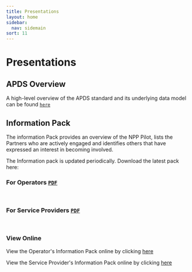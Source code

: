 ```yaml
---
title: Presentations
layout: home
sidebar:
  nav: sidemain
sort: 11
---
```

# Presentations

## APDS Overview
A high-level overview of the APDS standard and its underlying data model can be found <a download href="https://docs.npp.org.uk/assets/pdf/APDS-Introduction-v1.1.pdf"><code class="language-plaintext highlighter-rouge notranslate">here</code></a>

## Information Pack
The information Pack provides an overview of the NPP Pilot, lists the Partners who are actively engaged and identifies others that have expressed an interest in becoming involved.

The Information pack is updated periodically.  Download the latest pack here:

### For Operators <a download href="https://docs.npp.org.uk/assets/pdf/op-information-pack.pdf"><code class="language-plaintext highlighter-rouge notranslate">PDF</code></a>
<br/>

### For Service Providers <a download href="https://docs.npp.org.uk/assets/pdf/sp-information-pack.pdf"><code class="language-plaintext highlighter-rouge notranslate">PDF</code></a>
<br/>


### View Online

View the Operator's Information Pack online by clicking  [here](https://docs.npp.org.uk/ViewOnline.html)

View the Service Provider's Information Pack online by clicking  [here](https://docs.npp.org.uk/SPViewOnline.html)
